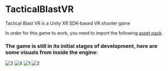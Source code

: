 # TacticalBlastVR
Tactical Blast VR is a Unity XR SDK-based VR shooter game

In order for this game to work, you need to import the following [asset pack](https://assetstore.unity.com/packages/3d/environments/polygon-sampler-pack-207048#description).


### The game is still in its initial stages of development, here are some visuals from inside the engine:

![3](https://user-images.githubusercontent.com/72260733/223885898-93ed78a1-c70d-495a-bcea-3d811d992955.png)
![4](https://user-images.githubusercontent.com/72260733/223885902-e1ecb19d-db31-482b-930c-ffcc6e5220ef.png)
![1](https://user-images.githubusercontent.com/72260733/223885904-9c84838d-5ef1-4655-8c7e-781438dfe11c.png)
![2](https://user-images.githubusercontent.com/72260733/223885906-61e10760-5819-4336-8307-4f3edf7fb154.png)
